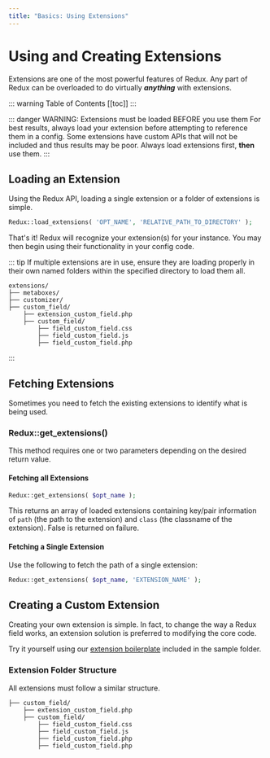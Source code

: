 ```yaml
---
title: "Basics: Using Extensions"
---
```


# Using and Creating Extensions
Extensions are one of the most powerful features of Redux. Any part of Redux can be overloaded to do virtually
__***anything***__ with extensions. 

::: warning Table of Contents
[[toc]]
:::

::: danger WARNING: Extensions must be loaded BEFORE you use them
For best results, always load your extension before attempting to reference them in a config. Some extensions have custom APIs that
will not be included and thus results may be poor. Always load extensions first, **then** use them.
:::

## Loading an Extension
Using the Redux API, loading a single extension or a folder of extensions is simple.

```php
Redux::load_extensions( 'OPT_NAME', 'RELATIVE_PATH_TO_DIRECTORY' );
```

That's it! Redux will recognize your extension(s) for your instance.  You may then begin using their functionality in your config code.

::: tip
If multiple extensions are in use, ensure they are loading properly in their own named folders within the specified directory to load them all.

```text
extensions/
├── metaboxes/
├── customizer/
├── custom_field/
    ├── extension_custom_field.php
    ├── custom_field/
        ├── field_custom_field.css
        ├── field_custom_field.js
        ├── field_custom_field.php
```
:::

## Fetching Extensions
Sometimes you need to fetch the existing extensions to identify what is being used. 

### Redux::get_extensions()
This method requires one or two parameters depending on the desired return value.

#### Fetching all Extensions

```php
Redux::get_extensions( $opt_name );
```
This returns an array of loaded extensions containing key/pair information of `path` (the path to the extension) and `class` (the classname of the extension). False is returned on failure.

#### Fetching a Single Extension
Use the following to fetch the path of a single extension:

```php
Redux::get_extensions( $opt_name, 'EXTENSION_NAME' );
```

## Creating a Custom Extension
Creating your own extension is simple. In fact, to change the way a Redux field works, an extension solution is preferred to modifying the core code. 

Try it yourself using our [extension boilerplate](https://github.com/reduxframework/redux-framework/tree/master/sample/extension) included in the sample folder.

### Extension Folder Structure
All extensions must follow a similar structure. 

```text
├── custom_field/
    ├── extension_custom_field.php
    ├── custom_field/
        ├── field_custom_field.css
        ├── field_custom_field.js
        ├── field_custom_field.php
        ├── field_custom_field.php
```